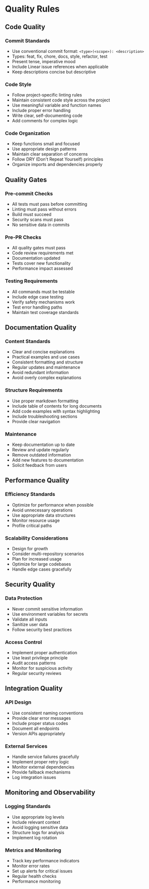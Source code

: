 # Quality Rules

## Code Quality

### Commit Standards

- Use conventional commit format: `<type>(<scope>): <description>`
- Types: feat, fix, chore, docs, style, refactor, test
- Present tense, imperative mood
- Include Linear issue references when applicable
- Keep descriptions concise but descriptive

### Code Style

- Follow project-specific linting rules
- Maintain consistent code style across the project
- Use meaningful variable and function names
- Include proper error handling
- Write clear, self-documenting code
- Add comments for complex logic

### Code Organization

- Keep functions small and focused
- Use appropriate design patterns
- Maintain clear separation of concerns
- Follow DRY (Don't Repeat Yourself) principles
- Organize imports and dependencies properly

## Quality Gates

### Pre-commit Checks

- All tests must pass before committing
- Linting must pass without errors
- Build must succeed
- Security scans must pass
- No sensitive data in commits

### Pre-PR Checks

- All quality gates must pass
- Code review requirements met
- Documentation updated
- Tests cover new functionality
- Performance impact assessed

### Testing Requirements

- All commands must be testable
- Include edge case testing
- Verify safety mechanisms work
- Test error handling paths
- Maintain test coverage standards

## Documentation Quality

### Content Standards

- Clear and concise explanations
- Practical examples and use cases
- Consistent formatting and structure
- Regular updates and maintenance
- Avoid redundant information
- Avoid overly complex explanations

### Structure Requirements

- Use proper markdown formatting
- Include table of contents for long documents
- Add code examples with syntax highlighting
- Include troubleshooting sections
- Provide clear navigation

### Maintenance

- Keep documentation up to date
- Review and update regularly
- Remove outdated information
- Add new features to documentation
- Solicit feedback from users

## Performance Quality

### Efficiency Standards

- Optimize for performance when possible
- Avoid unnecessary operations
- Use appropriate data structures
- Monitor resource usage
- Profile critical paths

### Scalability Considerations

- Design for growth
- Consider multi-repository scenarios
- Plan for increased usage
- Optimize for large codebases
- Handle edge cases gracefully

## Security Quality

### Data Protection

- Never commit sensitive information
- Use environment variables for secrets
- Validate all inputs
- Sanitize user data
- Follow security best practices

### Access Control

- Implement proper authentication
- Use least privilege principle
- Audit access patterns
- Monitor for suspicious activity
- Regular security reviews

## Integration Quality

### API Design

- Use consistent naming conventions
- Provide clear error messages
- Include proper status codes
- Document all endpoints
- Version APIs appropriately

### External Services

- Handle service failures gracefully
- Implement proper retry logic
- Monitor external dependencies
- Provide fallback mechanisms
- Log integration issues

## Monitoring and Observability

### Logging Standards

- Use appropriate log levels
- Include relevant context
- Avoid logging sensitive data
- Structure logs for analysis
- Implement log rotation

### Metrics and Monitoring

- Track key performance indicators
- Monitor error rates
- Set up alerts for critical issues
- Regular health checks
- Performance monitoring
